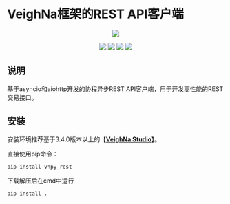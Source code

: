 # VeighNa框架的REST API客户端

<p align="center">
  <img src ="https://vnpy.oss-cn-shanghai.aliyuncs.com/vnpy-logo.png"/>
</p>

<p align="center">
    <img src ="https://img.shields.io/badge/version-1.0.9-blueviolet.svg"/>
    <img src ="https://img.shields.io/badge/platform-windows|linux|macos-yellow.svg"/>
    <img src ="https://img.shields.io/badge/python-3.10|3.11|3.12-blue.svg" />
    <img src ="https://img.shields.io/github/license/vnpy/vnpy.svg?color=orange"/>
</p>

## 说明

基于asyncio和aiohttp开发的协程异步REST API客户端，用于开发高性能的REST交易接口。

## 安装

安装环境推荐基于3.4.0版本以上的【[**VeighNa Studio**](https://www.vnpy.com)】。

直接使用pip命令：

```
pip install vnpy_rest
```

下载解压后在cmd中运行

```
pip install .
```
